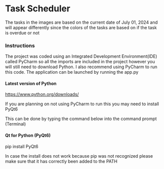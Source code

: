 <h1>Task Scheduler</h1>
<p>The tasks in the images are based on the current date of July 01, 2024 and will appear differently since the colors of the tasks are based on if the task is overdue or not</p>
<h3>Instructions</h3>
<p>The project was coded using an Integrated Development Environment(IDE) called PyCharm so all the imports are included in the project however you will still need to download Python. I also recommend using PyCharm to run this code. The application can be launched by running the app.py</p>

<h4>Latest version of Python</h4>

https://www.python.org/downloads/

<p>If you are planning on not using PyCharm to run this you may need to install PyQt6</p>
<p>This can be done by typing the command below into the command prompt (Terminal)</p>

<h4>Qt for Python (PyQt6)</h4>
<p>pip install PyQt6</p>

<p>In case the install does not work because pip was not recognized please make sure that it has correctly been added to the PATH</p>
